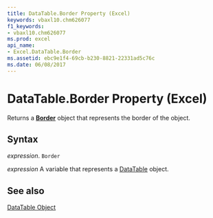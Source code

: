```yaml
---
title: DataTable.Border Property (Excel)
keywords: vbaxl10.chm626077
f1_keywords:
- vbaxl10.chm626077
ms.prod: excel
api_name:
- Excel.DataTable.Border
ms.assetid: ebc9e1f4-69cb-b230-8821-22331ad5c76c
ms.date: 06/08/2017
---
```



# DataTable.Border Property (Excel)

Returns a  **[Border](Excel.Border(object).md)** object that represents the border of the object.


## Syntax

 _expression_. `Border`

 _expression_ A variable that represents a [DataTable](Excel.DataTable-graph-property.md) object.


## See also


[DataTable Object](Excel.DataTable(object).md)

